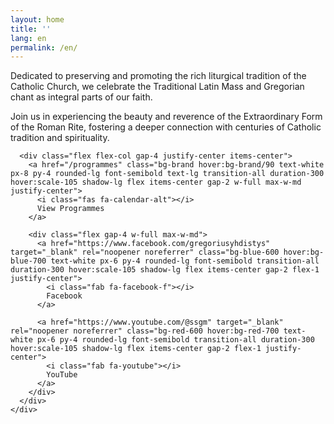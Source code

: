 ```yaml
---
layout: home
title: ''
lang: en
permalink: /en/
---
```


<main class="slideshow-container min-h-screen flex items-center justify-center relative">
  <!-- Slideshow background images -->
  <div class="slideshow-bg">
    <div class="slide active" style="background-image: url('/assets/images/media/slideshow/01.jpg');"></div>
    <div class="slide" style="background-image: url('/assets/images/media/slideshow/02.jpg');"></div>
    <div class="slide" style="background-image: url('/assets/images/media/slideshow/03.jpg');"></div>
    <div class="slide" style="background-image: url('/assets/images/media/slideshow/04.jpg');"></div>
    <div class="slide" style="background-image: url('/assets/images/media/slideshow/05.jpg');"></div>
  </div>
  <!-- Dark overlay -->
  <div class="slideshow-overlay"></div>
  
  <div class="container mx-auto px-6 sm:px-12 text-center text-white relative z-10">
    <div class="max-w-4xl mx-auto">
      <div class="bg-black bg-opacity-30 backdrop-blur-sm rounded-lg p-8 mb-8">
        <p class="text-lg md:text-xl leading-relaxed mb-6">
          Dedicated to preserving and promoting the rich liturgical tradition of the Catholic Church,
          we celebrate the Traditional Latin Mass and Gregorian chant as integral parts of our faith.
        </p>
        <p class="text-base md:text-lg leading-relaxed">
          Join us in experiencing the beauty and reverence of the Extraordinary Form of the Roman Rite,
          fostering a deeper connection with centuries of Catholic tradition and spirituality.
        </p>
      </div>

      <div class="flex flex-col gap-4 justify-center items-center">
        <a href="/programmes" class="bg-brand hover:bg-brand/90 text-white px-8 py-4 rounded-lg font-semibold text-lg transition-all duration-300 hover:scale-105 shadow-lg flex items-center gap-2 w-full max-w-md justify-center">
          <i class="fas fa-calendar-alt"></i>
          View Programmes
        </a>
        
        <div class="flex gap-4 w-full max-w-md">
          <a href="https://www.facebook.com/gregoriusyhdistys" target="_blank" rel="noopener noreferrer" class="bg-blue-600 hover:bg-blue-700 text-white px-6 py-4 rounded-lg font-semibold transition-all duration-300 hover:scale-105 shadow-lg flex items-center gap-2 flex-1 justify-center">
            <i class="fab fa-facebook-f"></i>
            Facebook
          </a>
          
          <a href="https://www.youtube.com/@ssgm" target="_blank" rel="noopener noreferrer" class="bg-red-600 hover:bg-red-700 text-white px-6 py-4 rounded-lg font-semibold transition-all duration-300 hover:scale-105 shadow-lg flex items-center gap-2 flex-1 justify-center">
            <i class="fab fa-youtube"></i>
            YouTube
          </a>
        </div>
      </div>
    </div>
  </div>
</main>
